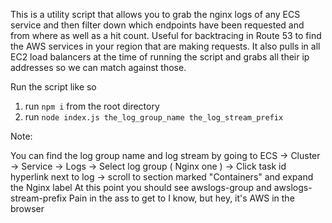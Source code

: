 This is a utility script that allows you to grab the nginx logs of any ECS service and then filter down which endpoints have been requested and from where as well as a hit count. Useful for backtracing in Route 53 to find the AWS services in your region that are making requests. It also pulls in all EC2 load balancers at the time of running the script and grabs all their ip addresses so we can match against those.

Run the script like so

1. run `npm i` from the root directory
2. run `node index.js the_log_group_name the_log_stream_prefix`

Note:

You can find the log group name and log stream by going to 
ECS -> Cluster -> Service -> Logs -> Select log group ( Nginx one ) -> Click task id hyperlink next to log -> scroll to section marked "Containers" and expand the Nginx label
At this point you should see awslogs-group and awslogs-stream-prefix
Pain in the ass to get to I know, but hey, it's AWS in the browser
